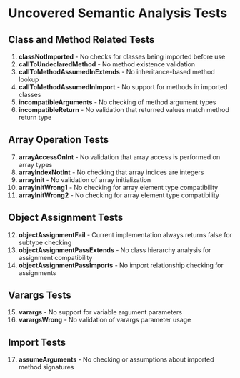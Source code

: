 # Uncovered Semantic Analysis Tests

## Class and Method Related Tests
1. **classNotImported** - No checks for classes being imported before use
2. **callToUndeclaredMethod** - No method existence validation
3. **callToMethodAssumedInExtends** - No inheritance-based method lookup
4. **callToMethodAssumedInImport** - No support for methods in imported classes
5. **incompatibleArguments** - No checking of method argument types
6. **incompatibleReturn** - No validation that returned values match method return type

## Array Operation Tests
7. **arrayAccessOnInt** - No validation that array access is performed on array types
8. **arrayIndexNotInt** - No checking that array indices are integers
9. **arrayInit** - No validation of array initialization
10. **arrayInitWrong1** - No checking for array element type compatibility
11. **arrayInitWrong2** - No checking for array element type compatibility

## Object Assignment Tests
12. **objectAssignmentFail** - Current implementation always returns false for subtype checking
13. **objectAssignmentPassExtends** - No class hierarchy analysis for assignment compatibility
14. **objectAssignmentPassImports** - No import relationship checking for assignments

## Varargs Tests
15. **varargs** - No support for variable argument parameters
16. **varargsWrong** - No validation of varargs parameter usage

## Import Tests
17. **assumeArguments** - No checking or assumptions about imported method signatures
